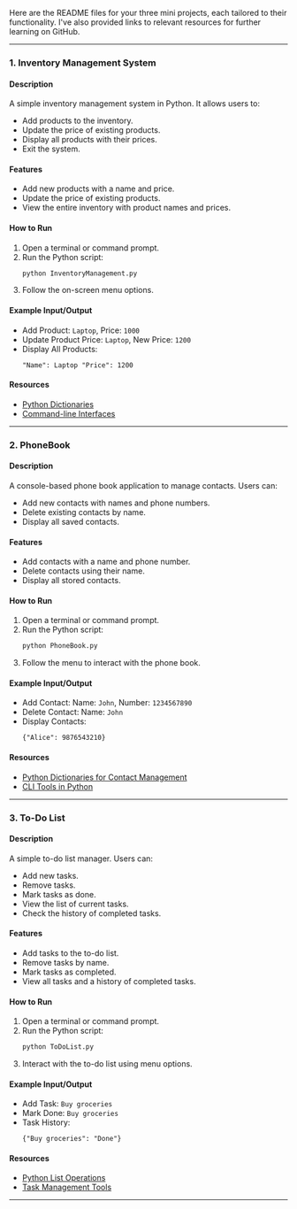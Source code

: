 Here are the README files for your three mini projects, each tailored to their functionality. I've also provided links to relevant resources for further learning on GitHub. 

---

### **1. Inventory Management System**

#### **Description**
A simple inventory management system in Python. It allows users to:
- Add products to the inventory.
- Update the price of existing products.
- Display all products with their prices.
- Exit the system.

#### **Features**
- Add new products with a name and price.
- Update the price of existing products.
- View the entire inventory with product names and prices.

#### **How to Run**
1. Open a terminal or command prompt.
2. Run the Python script:
   ```bash
   python InventoryManagement.py
   ```
3. Follow the on-screen menu options.

#### **Example Input/Output**
- Add Product: `Laptop`, Price: `1000`
- Update Product Price: `Laptop`, New Price: `1200`
- Display All Products:
  ```
  "Name": Laptop "Price": 1200
  ```

#### **Resources**
- [Python Dictionaries](https://github.com/topics/python-dictionary)
- [Command-line Interfaces](https://github.com/topics/cli)

---

### **2. PhoneBook**

#### **Description**
A console-based phone book application to manage contacts. Users can:
- Add new contacts with names and phone numbers.
- Delete existing contacts by name.
- Display all saved contacts.

#### **Features**
- Add contacts with a name and phone number.
- Delete contacts using their name.
- Display all stored contacts.

#### **How to Run**
1. Open a terminal or command prompt.
2. Run the Python script:
   ```bash
   python PhoneBook.py
   ```
3. Follow the menu to interact with the phone book.

#### **Example Input/Output**
- Add Contact: Name: `John`, Number: `1234567890`
- Delete Contact: Name: `John`
- Display Contacts:
  ```
  {"Alice": 9876543210}
  ```

#### **Resources**
- [Python Dictionaries for Contact Management](https://github.com/topics/contact-management)
- [CLI Tools in Python](https://github.com/topics/python-cli)

---

### **3. To-Do List**

#### **Description**
A simple to-do list manager. Users can:
- Add new tasks.
- Remove tasks.
- Mark tasks as done.
- View the list of current tasks.
- Check the history of completed tasks.

#### **Features**
- Add tasks to the to-do list.
- Remove tasks by name.
- Mark tasks as completed.
- View all tasks and a history of completed tasks.

#### **How to Run**
1. Open a terminal or command prompt.
2. Run the Python script:
   ```bash
   python ToDoList.py
   ```
3. Interact with the to-do list using menu options.

#### **Example Input/Output**
- Add Task: `Buy groceries`
- Mark Done: `Buy groceries`
- Task History:
  ```
  {"Buy groceries": "Done"}
  ```

#### **Resources**
- [Python List Operations](https://github.com/topics/python-list)
- [Task Management Tools](https://github.com/topics/task-manager)

---

